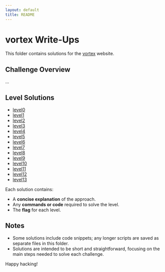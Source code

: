 ```yaml
---
layout: default
title: README
---
```


# vortex Write-Ups

This folder contains solutions for the [vortex](https://overthewire.org/wargames/vortex/) website. 

## Challenge Overview
...

## Level Solutions
- [level0](./vortex0.md) 
- [level1](./vortex1.md) 
- [level2](./vortex2.md) 
- [level3](./vortex3.md) 
- [level4](./vortex4.md) 
- [level5](./vortex5.md) 
- [level6](./vortex6.md) 
- [level7](./vortex7.md) 
- [level8](./vortex8.md) 
- [level9](./vortex9.md) 
- [level10](./vortex10.md) 
- [level11](./vortex11.md) 
- [level12](./vortex12.md) 
- [level13](./vortex13.md) 


Each solution contains:
- A **concise explanation** of the approach.
- Any **commands or code** required to solve the level.
- The **flag** for each level.

## Notes
- Some solutions include code snippets; any longer scripts are saved as separate files in this folder.
- Solutions are intended to be short and straightforward, focusing on the main steps needed to solve each challenge.
  
Happy hacking!

